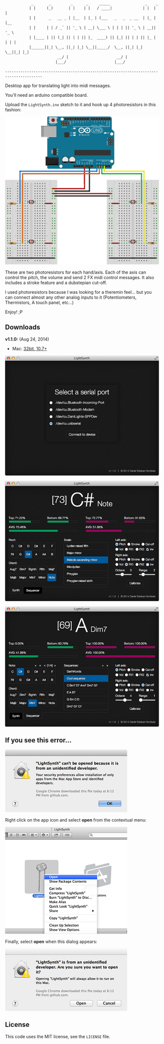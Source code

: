 			    _       _         _      _     _____                _    _     
			   | |     (_)       | |    | |   / ____|              | |  | |    
			   | |      _   __ _ | |__  | |_ | (___   _   _  _ __  | |_ | |__  
			   | |     | | / _` || '_ \ | __| \___ \ | | | || '_ \ | __|| '_ \ 
			   | |____ | || (_| || | | || |_  ____) || |_| || | | || |_ | | | |
			   |______||_| \__, ||_| |_| \__||_____/  \__, ||_| |_| \__||_| |_|
			                __/ |                      __/ |                   
			               |___/                      |___/                    

	---------------------------------------------------------------------------------------

Desktop app for translating light into midi messages.

You'll need an arduino compatible board.

Upload the `LightSynth.ino` sketch to it and hook up 4 photoresistors in this fashion:

![Breadboard](https://raw.githubusercontent.com/danielesteban/LightSynth/master/screenshots/breadboard.png)

These are two photoresistors for each hand/axis. Each of the axis can control the pitch, the volume and send 2 FX midi control messages. It also includes a stroke feature and a dubstepian cut-off.

I used photoresistors because I was looking for a theremin feel... but you can connect almost any other analog inputs to it (Potentiometers, Thermistors, A touch panel, etc...)

Enjoy! ;P

## Downloads
**v1.1.0:** (Aug 24, 2014)

 * Mac: [32bit, 10.7+](https://github.com/danielesteban/LightSynth/releases/download/v1.1.0/LightSynth-darwin.dmg)

![Connect View](https://raw.githubusercontent.com/danielesteban/LightSynth/master/screenshots/connect.png)

![Synth View](https://raw.githubusercontent.com/danielesteban/LightSynth/master/screenshots/synth.png)

![Sequencer View](https://raw.githubusercontent.com/danielesteban/LightSynth/master/screenshots/sequencer.png)

## If you see this error...

![Gatekeeper error](https://raw.githubusercontent.com/danielesteban/LightSynth/master/screenshots/gatekeeper1.png)

Right click on the app icon and select **open** from the contextual menu:

![App contextual menu](https://raw.githubusercontent.com/danielesteban/LightSynth/master/screenshots/gatekeeper2.png)

Finally, select **open** when this dialog appears:

![Gatekeeper dialog](https://raw.githubusercontent.com/danielesteban/LightSynth/master/screenshots/gatekeeper3.png)

## License
This code uses the MIT license, see the `LICENSE` file.
